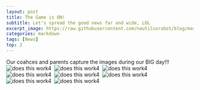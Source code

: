 ```yaml
---
layout: post
title: The Game is ON!
subtitle: Let's spread the good news far and wide, LOL
excerpt_image: https://raw.githubusercontent.com/nautilusrobot/blog/master/assets/images/post_img/20251_11_post_6.JPG
categories: markdown
tags: [News]
top: 2
---
```

Our coahces and parents capture the images during our BIG day!!!
![does this work4](https://raw.githubusercontent.com/nautilusrobot/blog/master/assets/images/post_img/20251_11_post_1.JPG)&nbsp;&nbsp;![does this work4](https://raw.githubusercontent.com/nautilusrobot/blog/master/assets/images/post_img/20251_11_post_2.JPG)&nbsp;&nbsp;![does this work4](https://raw.githubusercontent.com/nautilusrobot/blog/master/assets/images/post_img/20251_11_post_3.JPG)&nbsp;&nbsp;![does this work4](https://raw.githubusercontent.com/nautilusrobot/blog/master/assets/images/post_img/20251_11_post_4.JPG)&nbsp;&nbsp;![does this work4](https://raw.githubusercontent.com/nautilusrobot/blog/master/assets/images/post_img/20251_11_post_5.JPG)&nbsp;&nbsp;![does this work4](https://raw.githubusercontent.com/nautilusrobot/blog/master/assets/images/post_img/20251_11_post_6.JPG)&nbsp;&nbsp;![does this work4](https://raw.githubusercontent.com/nautilusrobot/blog/master/assets/images/post_img/20251_11_post_7.JPG)&nbsp;&nbsp;![does this work4](https://raw.githubusercontent.com/nautilusrobot/blog/master/assets/images/post_img/20251_11_post_8.JPG)

